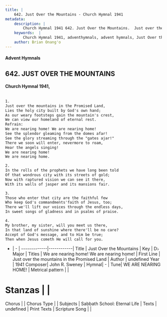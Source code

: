 ```yaml
---
title: |
    642. Just Over the Mountains - Church Hymnal 1941
metadata:
    description: |
        Church Hymnal 1941 642. Just Over the Mountains.  Just over the mountains in the Promised Land,  Lies the holy city built by God's own hand;  As our weary footsteps gain the mountain's crest,  We can view our homeland of eternal rest.  
    keywords:  |
        Church Hymnal 1941, adventhymnals, advent hymnals, Just Over the Mountains, Just over the mountains in  the Promised Land. We are nearing home! We are nearing home! 
    author: Brian Onang'o
---
```


#### Advent Hymnals
## 642. JUST OVER THE MOUNTAINS
####  Church Hymnal 1941,

```txt

1.
Just over the mountains in the Promised Land, 
Lies the holy city built by God's own hand; 
As our weary footsteps gain the mountain's crest, 
We can view our homeland of eternal rest. 
Refrain:
We are nearing home! We are nearing home! 
See the splendor gleaming from the domes afar! 
See the glory streaming through the "gates ajar!" 
There we soon will enter, nevermore to roam, 
Hear the angels singing! 
We are nearing home! 
We are nearing home. 

2.
In the rolls of the prophets we have long been told 
Of that wondrous city with its streets of gold; 
Now with raptured vision we can see it there, 
With its walls of jasper and its mansions fair. 

3.
Those who enter that city are the faithful few 
Who keep God's commandments'faith of Jesus, too; 
There we'll lift our voices through the endless days, 
In sweet songs of gladness and in psalms of praise. 

4.
My brother, my sister, will you meet us there, 
In that land of sunshine where there'll be no care? 
Accept of God's message, and to Him be true; 
Then when Jesus cometh He will call for you.

```

- |   -  |
-------------|------------|
Title | Just Over the Mountains |
Key | D♭ Major |
Titles | We are nearing home! We are nearing home!  |
First Line | Just over the mountains in  the Promised Land |
Author | undefined
Year | 1941
Composer| John R. Sweney |
Hymnal|  - |
Tune| WE ARE NEARING HOME! |
Metrical pattern | |
# Stanzas |  |
Chorus |  |
Chorus Type |  |
Subjects | Sabbath School: Eternal Life |
Texts | undefined |
Print Texts | 
Scripture Song |  |
    
